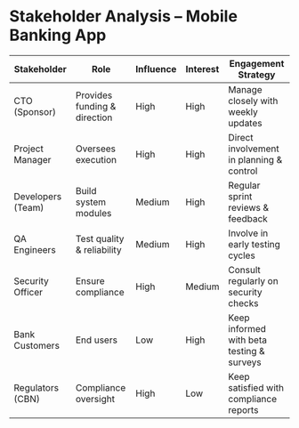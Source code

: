 # Stakeholder Analysis – Mobile Banking App

| Stakeholder         | Role                | Influence | Interest | Engagement Strategy |
|---------------------|--------------------|-----------|----------|---------------------|
| CTO (Sponsor)       | Provides funding & direction | High | High | Manage closely with weekly updates |
| Project Manager     | Oversees execution | High | High | Direct involvement in planning & control |
| Developers (Team)   | Build system modules | Medium | High | Regular sprint reviews & feedback |
| QA Engineers        | Test quality & reliability | Medium | High | Involve in early testing cycles |
| Security Officer    | Ensure compliance | High | Medium | Consult regularly on security checks |
| Bank Customers      | End users | Low | High | Keep informed with beta testing & surveys |
| Regulators (CBN)    | Compliance oversight | High | Low | Keep satisfied with compliance reports |
